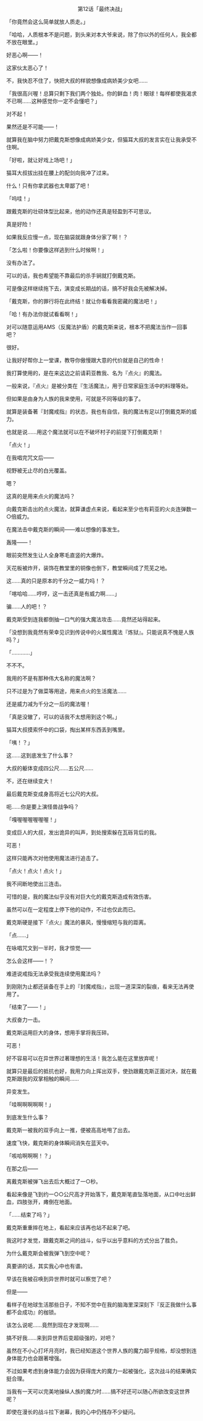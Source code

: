 <p align="center">第12话「最终决战」</p>

「你竟然会这么简单就放人质走。」

「哈哈，人质根本不是问题，到头来对本大爷来说，除了你以外的任何人，我全都不放在眼里。」

好恶心啊——！

这家伙太恶心了！

不，我快忍不住了，快把大叔的样貌想像成病娇美少女吧……

「我很高兴喔！总算只剩下我们两个独处。你的鲜血！肉！眼球！每样都使我渴求不已啊……这种感觉你一定不会懂吧？」

对不起！

果然还是不可能——！

就算我在脑中努力把戴克斯想像成病娇美少女，但猫耳大叔的发言实在让我承受不住啊。

「好啦，就让好戏上场吧！」

猫耳大叔拔出挂在腰上的配剑向我冲了过来。

什么！只有你拿武器也太卑鄙了吧！

「呜哇！」

跟戴克斯的壮硕体型比起来，他的动作还真是轻盈到不可思议。

真是好险！

如果我反应慢一点，现在脑袋就跟身体分家了啊！？

「怎么啦！你要像这样逃到什么时候啊！」

没有办法了。

可以的话，我也希望能不靠最后的杀手锏就打倒戴克斯。

可是像这样继续拖下去，演变成长期战的话，搞不好我会先被解决掉。

「戴克斯，你的罪行将在此终结！就让你看看我密藏的魔法吧！」

「哈！有办法你就试看看啊！」

对可以随意运用AMS（反魔法护盾）的戴克斯来说，根本不把魔法当作一回事吧？

很好。

让我好好帮你上一堂课，教导你傲慢跟大意的代价就是自己的性命！

我打算使用的，是在来这边之前请莉亚教我、名为『点火』的魔法。

一般来说，『点火』是被分类在『生活魔法』，用于日常家庭生活中的料理等处。

但如果是由身为人族的我来使用，可就是不同等级的事了。

就算是装备著『封魔戒指』的状态，我也有自信，我的魔法有足以打倒戴克斯的威力。

也就是说……用这个魔法就可以在不破坏村子的前提下打倒戴克斯！

「点火！」

在我唱完咒文后——

视野被无止尽的白光覆盖。

嗯？

这真的是用来点火的魔法吗？

向戴克斯击出的点火魔法，就算谦虚点来说，看起来至少也有莉亚的火炎连弹数一○倍威力。

在魔法击中戴克斯的瞬间——难以想像的事发生。

轰隆——！

眼前突然发生让人全身寒毛直竖的大爆炸。

天花板被炸开，装饰在教堂里的铜像也倒下，教堂瞬间成了荒芜之地。

这……真的只是原本的千分之一威力吗！？

「喀哈哈……哼哼，这一击还真是有威力啊……」

骗……人的吧！？

戴克斯受到连我都倒抽一口气的强大魔法攻击……竟然还站得起来。

「没想到我竟然有荣幸见识到传说中的火属性魔法『炼狱』。只能说真不愧是人族吗？」

「…………」

不不不。

我用的不是有那种伟大名称的魔法啊？

只不过是为了做菜等用途，用来点火的生活魔法……

还是威力减为千分之一后的魔法喔！

「真是没辙了，可以的话我不太想用到这个啊。」

猫耳大叔摸索怀中的口袋，掏出某样东西丢到嘴里。

「咦！？」

这……这到底发生了什么事？

大叔的躯体变成四公尺……五公尺……

不，还在继续变大！

最后戴克斯变成身高将近七公尺的大叔。

呃……你是要上演怪兽战争吗？

「嘎喔喔喔喔喔喔！」

变成巨人的大叔，发出诡异的叫声，到处搜索躲在瓦砾背后的我。

可恶！

这样只能再次对他使用魔法进行追击了。

「点火！点火！点火！」

我不间断地使出三连击。

可惜的是，我的魔法似乎没有对巨大化的戴克斯造成有效伤害。

虽然可以在一定程度上停下他的动作，不过也仅此而已。

戴克斯硬是接下『点火』魔法的暴风，慢慢缩短与我的距离。

「点……」

在咏唱咒文到一半时，我才惊觉——

怎么会这样——！？

难道说戒指无法承受我连续使用魔法吗？

到刚刚为止都还装备在手上的『封魔戒指』，出现一道深深的裂痕，看来无法再使用了。

「结束了——！」

大叔奋力一击。

戴克斯运用巨大的身体，想用手掌将我压碎。

可恶！

好不容易可以在异世界过著理想的生活！我怎么能在这里放弃呢！

就算只是最后的抵抗也好，我用力向上挥出双手，使劲跟戴克斯正面对决，就在戴克斯跟我的双掌相触的瞬间……

异变发生。

「哇啊啊啊啊啊！」

到底发生什么事？

戴克斯一被我的双手向上一推，便被高高地甩了出去。

速度飞快，戴克斯的身体瞬间消失在蓝天中。

「咳哈啊啊啊！？」

在那之后——

离戴克斯被弹飞出去后大概过了一○秒。

看起来像是飞到约一○○公尺高才开始落下，戴克斯笔直坠落地面，从口中吐出鲜血，四肢张开，瘫倒在地面。

「……结束了吗？」

戴克斯重重摔在地上，看起来应该再也站不起来了吧。

我这时才发觉，跟戴克斯之间的战斗，似乎以出乎意料的方式分出了胜负。

为什么戴克斯会被我弹飞到空中呢？

真要讲的话，其实我心中也有谱。

早该在我被召唤到异世界时就可以察觉了吧？

但是——

看样子在地球生活那些日子，不知不觉中在我的脑海里深深刻下『反正我做什么事都不会成功』的枷锁。

该怎么说呢……竟然到现在才发现啊……

搞不好我……来到异世界后变超级强的，对吧？

虽然在不小心打坏月亮时，我已经知道这个世界人族的魔力超乎规格，却没想到连身体能力也会跟著增强。

不过如果考虑到身体能力会因为获得庞大的魔力一起被强化，这次战斗的结果确实挺合理。

当我有一天可以完美地操纵人族的魔力时……搞不好还可以随心所欲改变这世界呢？

即使在漫长的战斗拉下谢幕，我的心中仍残存不少疑问。

